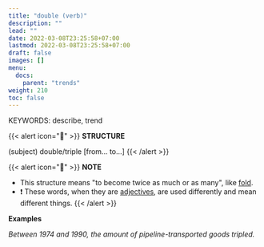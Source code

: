 ```yaml
---
title: "double (verb)"
description: ""
lead: ""
date: 2022-03-08T23:25:58+07:00
lastmod: 2022-03-08T23:25:58+07:00
draft: false
images: []
menu:
  docs:
    parent: "trends"
weight: 210
toc: false
---
```


KEYWORDS: describe, trend

{{< alert icon="🌱" >}}
**STRUCTURE**

(subject) double/triple [from... to...]
{{< /alert >}}

{{< alert icon="📝" >}}
**NOTE**

- This structure means "to become twice as much or as many", like [fold](../fold).
- ❗️ These words, when they are [adjectives](../../comparison/double-adj), are used differently and mean different things.
  {{< /alert >}}

**Examples**

_Between 1974 and 1990, the amount of pipeline-transported goods tripled._
